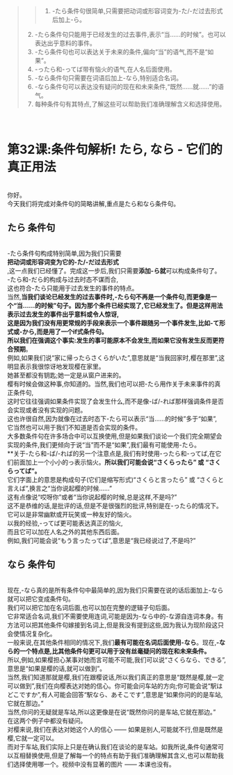 > > 1. -たら条件句很简单,只需要把动词或形容词变为-た/-だ过去形式后加上-ら。
> 2. -たら条件句只能用于已经发生的过去事件,表示“当......的时候”。也可以表达出乎意料的事件。
> 3. -たら条件句也可以表达关于未来的条件,偏向“当”的语气,而不是“如果”。
> 4. -ったら和-ってば带有恼火的语气,在人名后面使用。
> 5. -なら条件句只需要在词语后加上-なら,特别适合名词。
> 6. -なら条件句可以表达没有疑问的现在和未来条件,“既然......就......”的语气。
> 7. 每种条件句有其特点,了解这些可以帮助我们准确理解含义和选择使用。

# <br />第32课:条件句解析!  たら, なら - 它们的真正用法
<br />你好。<br />今天我们将完成对条件句的简略讲解,重点是たら和なら条件句。

## たら 条件句
<br />-たら条件句构成特别简单,因为我们只需要<br />**把动词或形容词变为它的-た/-だ过去形式**<br />,这一点我们已经懂了。完成这一步后,我们只需要**添加-ら就**可以构成条件句了。<br />-たら和-だら的构成与过去时态不谋而合,<br />这也符合-たら只能用于过去发生的事件的特点。<br />当然,**当我们谈论已经发生的过去事件时,-たら句不再是一个条件句,而更像是一个“当......的时候”句子。**因为那个条件已经实现了,它已经发生了。**但是这样用法表示过去发生的事件出乎意料或令人惊讶,**<br />这是因为我们没有用更常规的手段来表示一个事件跟随另一个事件发生,比如-て形式或-から,而是用了一个if式条件句。<br />所以我们在**强调这个事实:发生的事可能原本不会发生,而如果它没有发生反而更符合预期**。<br />例如,如果我们说“家に帰ったらさくらがいた”,意思就是“当我回家时,樱在那里”,这明显表示我很惊讶地发现樱在家里。<br />她甚至都没有钥匙;她一定是从窗户进来的。<br />樱有时候会做这种事,你知道的。当然,我们也可以把-たら用作关于未来事件的真正条件句,<br />这时它往往强调如果条件实现了会发生什么,而不是像-ば/-れば那样强调条件是否会实现或者没有实现的问题。<br />这也许很自然,因为就像在过去时态下-たら可以表示“当......的时候”多于“如果”,<br />它当然也可以用于我们不知道是否会实现的条件。<br />大多数条件句在许多场合中可以互换使用,但是如果我们谈论一个我们完全期望会实现的条件,我们更倾向于说“当”而不是“如果”,我们最有可能使用-たら。<br />**关于-たら和-ば/-れば的另一个注意点是,我们有时使用-ったら和-ってば,在它们前面加上一个小小的っ表示恼火。**所以我们可能会说“さくらったら” 或 “さくらってば”。**<br />它们字面上的意思是构成句子(它们是缩写形式)“さくらと言ったら” 或 “さくらと言えば”,换言之“当你说起樱的时候......”<br />这有点像说“哎呀你”或者“当你说起樱的时候,总是这样,不是吗?”<br />这不是恭维的话,是批评的话,但是不是很强烈的批评,特别是在-ったら的情况下。<br />它可以是非常幽默或开玩笑或一种友好的恼火。<br />以我的经验,-ってば更可能表达真正的恼火,<br />而且它可以加在人名之外的其他东西后面。<br />例如,我们可能会说“もう言ったってば”,意思是“我已经说过了,不是吗?”
## なら 条件句
<br />现在,-なら真的是所有条件句中最简单的,因为我们只需要在说的话后面加上-なら就可以把它变成条件句。<br />我们可以把它加在名词后面,也可以加在完整的逻辑子句后面。<br />它非常适合名词,我们不需要使用连词,可能是因为-なら中的-な源自连词本身。有方法可以把其他条件句嫁接到名词上,但是我没有提到这些,因为我认为现阶段这只会使情况复杂化。<br />一般来说,在其他条件相同的情况下,我们**最有可能在名词后面使用-なら**。现在,**-なら的一个特点是,比其他条件句更可以用于没有丝毫疑问的现在和未来条件。**<br />所以,例如,如果樱担心某事对她而言可能不可能,我们可以说“さくらなら、できる”,意思是“如果是樱的话,就可以做到”。<br />当然,我们知道那就是樱,我们在跟樱说话,所以我们真正的意思是“既然是樱,就一定可以做到”,我们在向樱表达对她的信心。你可能会问车站的方向;你可能会说“駅はどこですか”,有人可能会回答“駅なら、あそこです”,意思是“如果你问的的是车站,它就在那边。”<br />当然,你问的无疑就是车站,所以这更像是在说“既然你问的是车站,它就在那边。”<br />在这两个例子中都没有疑问。<br />对樱来说,我们在表达对她这个人的信心 —— 如果是别人,可能就不行,但是既然是樱,它就一定可以。<br />而对于车站,我们实际上只是在确认我们在谈论的是车站。如我所说,条件句通常可以互相替换使用,但是了解每一个的特点有助于我们准确理解其含义,也可以帮助我们选择使用哪一个。视频中没有显著的图片 —— 本课也没有。
